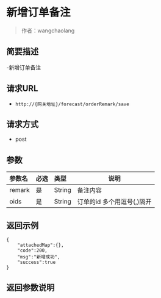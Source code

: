 # 新增订单备注

> 作者：wangchaolang

## 简要描述

-新增订单备注

## 请求URL
- `http://{网关地址}/forecast/orderRemark/save`
  
## 请求方式
- post 

## 参数

|参数名|必选|类型|说明|
|:----    |:---|:----- |-----   |
|remark |是  |String |备注内容   |
|oids |是  |String |订单的id 多个用逗号(,)隔开   |
## 返回示例 

``` 
{
	"attachedMap":{},
	"code":200,
	"msg":"新增成功",
	"success":true
}
```

## 返回参数说明